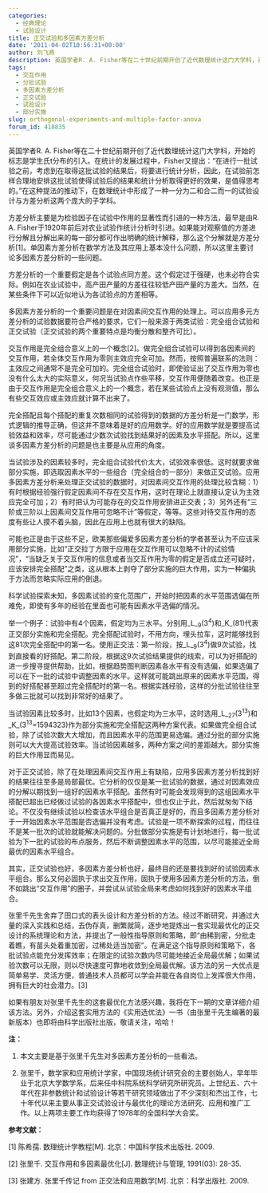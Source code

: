```yaml
---
categories:
  - 经典理论
  - 试验设计
title: 正交试验和多因素方差分析
date: '2011-04-02T10:56:31+00:00'
author: 刘飞燕
description: 英国学者R. A. Fisher等在二十世纪前期开创了近代数理统计这门大学科，开始的标志是学生氏t分布的引入。在统计的发展过程中，Fisher又提出：“在进行一批试验之前，考虑到在取得这批试验的结果后，将要进行统计分析，因此，在试验前怎样合理地安排这批试验使得试验后的结果和统计分析取得更好的效果，是值得思考的。”在这种提法的推动下，在数理统计中形成了一种一分为二和合二而一的试验设计与方差分析这两个庞大的子学科。
tags:
  - 交互作用
  - 分批试验
  - 多因素方差分析
  - 正交试验
  - 试验设计
  - 部分实施
slug: orthogonal-experiments-and-multiple-factor-anova
forum_id: 418835
---
```


英国学者R. A. Fisher等在二十世纪前期开创了近代数理统计这门大学科，开始的标志是学生氏t分布的引入。在统计的发展过程中，Fisher又提出：“在进行一批试验之前，考虑到在取得这批试验的结果后，将要进行统计分析，因此，在试验前怎样合理地安排这批试验使得试验后的结果和统计分析取得更好的效果，是值得思考的。”在这种提法的推动下，在数理统计中形成了一种一分为二和合二而一的试验设计与方差分析这两个庞大的子学科。

方差分析主要是为检验因子在试验中作用的显著性而引进的一种方法，最早是由R. A. Fisher于1920年前后对农业试验作统计分析时引进。如果能对观察值的方差进行分解且分解出来的每一部分都可作出明确的统计解释，那么这个分解就是方差分析[1]。单因素方差分析在数学方法及其应用上基本没什么问题，所以这里主要讨论多因素方差分析的一些问题。

方差分析的一个重要假定是各个试验点同方差。这个假定过于强硬，也未必符合实际。例如在农业试验中，高产田产量的方差往往较低产田产量的方差大。当然，在某些条件下可以近似地认为各试验点的方差相等。

多因素方差分析的一个重要问题是在对因素间交互作用的处理上。可以应用多元方差分析的试验数据要符合严格的要求，它们一般来源于两类试验：完全组合试验和正交试验（正交试验的两个重要特点是均衡分散和整齐可比）。

交互作用是完全组合意义上的一个概念[2]。做完全组合试验可以得到各因素间的交互作用，若全体交互作用为零则主效应完全可加。然而，按照普遍联系的法则：主效应之间通常不是完全可加的。完全组合试验时，即使验证出了交互作用为零也没有什么太大的实际意义，何况当试验点作些平移，交互作用便随着改变。也正是由于交互作用是完全组合意义上的一个概念，若在某些试验点上没有观测值，那么有些交互效应或主效应就计算不出来了。

<!--more-->

完全搭配且每个搭配的重复次数相同的试验得到的数据的方差分析是一门数学，形式逻辑的推导正确，但这并不意味着是好的应用数学。好的应用数学就是要提高试验效益和效率，尽可能通过少数次试验找到结果好的因素及水平搭配。所以，这里谈多因素方差分析的问题是也主要是从应用的角度。

当试验涉及的因素较多时，完全组合试验代价太大，试验效率很低。这时就要求做部分实施，即选取因素水平的一些组合（完全组合的一部分）来做正交试验。应用多因素方差分析来处理正交试验的数据时，对因素间交互作用的处理比较含糊：1）有时根据经验强行假定因素间不存在交互作用，这时在理论上就直接认定认为主效应完全可加；2）有时把认为可能存在的交互作用安排进正交表；3）另外还有“三阶或三阶以上因素间交互作用可忽略不计”等假定，等等。这些对待交互作用的态度有些让人摸不着头脑，因此在应用上也就有很大的缺陷。

可能也正是由于这些不足，欧美那些偏爱多因素方差分析的学者甚至认为不应该采用部分实施，比如“正交拉丁方限于应用在交互作用可以忽略不计的试验情况”，“当缺乏关于交互作用的信息或者当交互作用为零的假定是否成立还可疑时，应该安排完全搭配”之类，这从根本上剥夺了部分实施的巨大作用，实为一种偏执于方法而忽略实际应用的倒退。

科学试验探索未知，多因素试验的变化范围广，开始时把因素的水平范围选偏在所难免，即使有多年的经验在里面也可能有因素水平选偏的情况。

举一个例子：试验中有4个因素，假定均为三水平。分别用_L_<sub>9</sub>(3<sup>4</sup>)和_K_(81)代表正交部分实施和完全搭配。完全搭配试验时，不用方向，埋头拉车，这时能够找到这81次完全搭配中的第一名。使用正交法：第一阶段，按_L_<sub>9</sub>(3<sup>4</sup>)做9次试验，找到直接看的好搭配。第二阶段，根据这9次试验结果提供的线索，可以为好搭配的进一步搜寻提供帮助，比如，根据趋势图判断因素各水平有没有选偏，如果选偏了可以在下一批的试验中调整因素的水平。这样就可能跳出原来的因素水平范围，得到的好搭配甚至超过完全搭配时的第一名。根据实践经验，这样的分批试验往往至多做三批就可以找到非常好的结果了。

当试验因素比较多时，比如13个因素，也假定均为三水平，这时选用_L_<sub>27</sub>(3<sup>13</sup>)和_K_(3<sup>13</sup>=1594323)作为部分实施和完全搭配这两种方案代表。如果做完全组合试验，除了试验次数大大增加，而且因素水平的范围更易选偏。通过分批的部分实施则可以大大提高试验效率。当试验因素越多，两种方案之间的差距越大。部分实施的巨大作用显而易见。

对于正交试验，除了在处理因素间交互作用上有缺陷，应用多因素方差分析找到好的结果往往至多是局部最优。它分析的仅仅是某一批试验的数据，通过对因素效应的分解以期找到一组好的因素水平搭配。虽然有时可能会发现得到的这组因素水平搭配已超出已经做过试验的各因素水平搭配中，但也仅止于此，然后就匆匆下结论。不仅没有继续试验以检查该水平组合是否真正是好的，而且多因素方差分析对于一开始因素水平范围是否选偏并没有考虑。试验是一项不断探索的过程，而往往不是某一批次的试验就能解决问题的。分批做部分实施是有计划地进行，每一批试验为下一批的试验的布点服务，然后不断调整因素水平的范围，以尽可能接近全局最优的因素水平组合。

其实，正交试验也好，多因素方差分析也好，最终目的还是要找到好的试验因素水平组合。那么又何必固执于求出交互作用，固执于使用多因素方差分析的方法，倒不如跳出“交互作用”的圈子，并尝试从试验全局来考虑如何找到好的因素水平组合。

张里千先生舍弃了田口式的表头设计和方差分析的方法。经过不断研究，并通过大量的深入实践和总结，去伪存真，删繁就简，逐步地提炼出一套实现最优化的正交设计的系统理论和方法，并提出了一般性指导原则和策略，即“由稀到密，分批走着瞧，有苗头处着重加密，过稀处适当加密”。在满足这个指导原则和策略下，各批试验点能充分发挥效率；在限定的试验次数内尽可能地接近全局最优解；如果试验次数可以无限，则以尽快速度可靠地收敛到全局最优解。该方法的另一大优点是简单易学、灵活方便，普通技术人员都可以学会并能在各自岗位上发挥很大作用，拥有巨大的社会潜力。[3]

如果有朋友对张里千先生的这套最优化方法感兴趣，我将在下一期的文章详细介绍该方法。另外，介绍这套实用方法的《实用选优法》一书（由张里千先生编著的最新版本）也即将由科学出版社出版，敬请关注，哈哈！

**注：**

1. 本文主要是基于张里千先生对多因素方差分析的一些看法。

2. 张里千，数学家和应用统计学家，中国现场统计研究会的主要创始人，早年毕业于北京大学数学系，后来任中科院系统科学研究所研究员。上世纪五、六十年代在非参数统计和试验设计等若干研究领域做出了不少深刻和杰出工作，七十年代以来主要从事正交试验设计与最优化的理论方法研究、应用和推广工作。以上两项主要工作均获得了1978年的全国科学大会奖。


**参考文献：**

[1] 陈希孺. 数理统计学教程[M]. 北京：中国科学技术出版社. 2009.

[2] 张里千. 交互作用和多因素最优化[J]. 数理统计与管理, 1991(03): 28-35.

[3] 张建方. 张里千传记 from 正交法和应用数学[M]. 北京：科学出版社. 2009.
